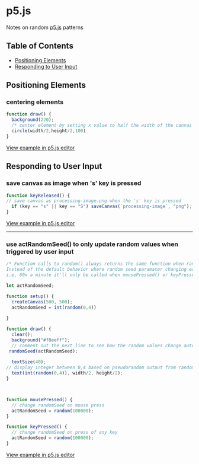 # p5.js

Notes on random [p5.js](https://p5js.org/) patterns

## Table of Contents
- [Positioning Elements](#positioning-elements)
- [Responding to User Input](#responding-to-user-input)

## Positioning Elements
### centering elements
```js
function draw() {
  background(220);
  /* center element by setting x value to half the width of the canvas and the y value as half the height of canvas */
  circle(width/2,height/2,100)
}
```
[View example in p5.js editor](https://editor.p5js.org/M0nica/sketches/nkt3ee0TJ)


## Responding to User Input
### save canvas as image when 's' key is pressed

```js
function keyReleased() {
// save canvas as processing-image.png when the 's' key is pressed
  if (key == "s" || key == "S") saveCanvas(`processing-image`, "png");
}
```
[View example in p5.js editor](https://editor.p5js.org/M0nica/sketches/voKY0hf8L)

---

### use actRandomSeed() to only update random values when triggered by user input
```js
/* Function calls to random() always returns the same function when randomSeed() has the same seed parameter.
Instead of the default behavior where random seed paramater changing each time the draw() function is called, 
i.e, 60x a minute it'll only be called when mousePressed() or keyPressed() */

let actRandomSeed;

function setup() {
  createCanvas(500, 500);
  actRandomSeed = int(random(0,4))
  
}

function draw() {
  clear();
  background("#f8eeff");
  // comment out the next line to see how the random values change automatically without clicking or pressing any keys.
 randomSeed(actRandomSeed);
 
  textSize(40);
// display integer between 0,4 based on pseudorandom output from random()
  text(int(random(0,4)), width/2, height/2);
}



function mousePressed() {
  // change randomSeed on mouse press
  actRandomSeed = random(100000);
}

function keyPressed() {
  // change randomSeed on press of any key
  actRandomSeed = random(100000);
}
```

[View example in p5.js editor](https://editor.p5js.org/M0nica/sketches/oFf16op96)
